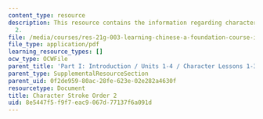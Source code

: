 ```yaml
---
content_type: resource
description: This resource contains the information regarding character stroke order
  2.
file: /media/courses/res-21g-003-learning-chinese-a-foundation-course-in-mandarin-spring-2011/8e5447f5f9f7eac9067d77137f6a091d_MITRES_21G_003S11_stroke02.pdf
file_type: application/pdf
learning_resource_types: []
ocw_type: OCWFile
parent_title: 'Part I: Introduction / Units 1-4 / Character Lessons 1-3'
parent_type: SupplementalResourceSection
parent_uid: 0f2de959-80ac-28fe-623e-02e282a4630f
resourcetype: Document
title: Character Stroke Order 2
uid: 8e5447f5-f9f7-eac9-067d-77137f6a091d
---
```

